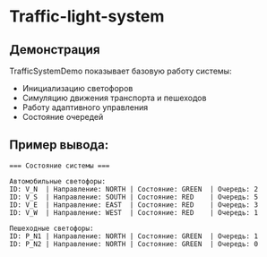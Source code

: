 # Traffic-light-system

## Демонстрация
TrafficSystemDemo показывает базовую работу системы:

- Инициализацию светофоров
- Симуляцию движения транспорта и пешеходов
- Работу адаптивного управления
- Состояние очередей

## Пример вывода:  
```
=== Состояние системы ===

Автомобильные светофоры:
ID: V_N  | Направление: NORTH | Состояние: GREEN  | Очередь: 2
ID: V_S  | Направление: SOUTH | Состояние: RED    | Очередь: 5
ID: V_E  | Направление: EAST  | Состояние: RED    | Очередь: 3
ID: V_W  | Направление: WEST  | Состояние: RED    | Очередь: 1

Пешеходные светофоры:
ID: P_N1 | Направление: NORTH | Состояние: GREEN  | Очередь: 1
ID: P_N2 | Направление: NORTH | Состояние: GREEN  | Очередь: 0
```